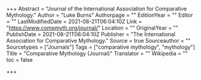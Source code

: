 +++
Abstract = "Journal of the International Association for Comparative Mythology."
Author = "Luke Burns"
Authorpage = ""
EditionYear = ""
Editor = ""
LastModifiedDate = 2021-08-21T06:04:10Z
Link = "https://www.compmyth.org/journal/"
Location = ""
OriginalYear = ""
PublishDate = 2021-08-21T06:04:10Z
Publisher = "The International Association for Comparative Mythology."
Source = true
Sourceauthor = ""
Sourcetypes = ["Journals"]
Tags = ["comparative mythology", "mythology"]
Title = "Comparative Mythology (Journal)"
Translator = ""
Wikipedia = ""
toc = false

+++
